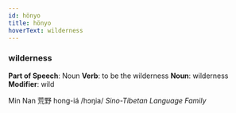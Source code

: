 ```yaml
---
id: hönyo
title: hönyo
hoverText: wilderness
---
```


### wilderness

**Part of Speech**: Noun
**Verb**: to be the wilderness
**Noun**: wilderness
**Modifier**: wild

Min Nan 荒野 hong-iá /hɔŋia/
*Sino-Tibetan Language Family*